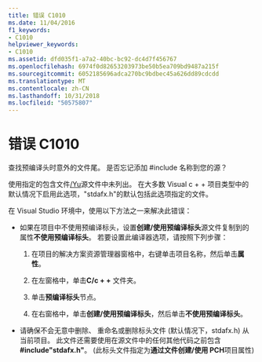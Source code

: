 ```yaml
---
title: 错误 C1010
ms.date: 11/04/2016
f1_keywords:
- C1010
helpviewer_keywords:
- C1010
ms.assetid: dfd035f1-a7a2-40bc-bc92-dc4d7f456767
ms.openlocfilehash: 6974f0d82653203973be50b5ea709bd9487a215f
ms.sourcegitcommit: 6052185696adca270bc9bdbec45a626dd89cdcdd
ms.translationtype: MT
ms.contentlocale: zh-CN
ms.lasthandoff: 10/31/2018
ms.locfileid: "50575807"
---
```

# <a name="fatal-error-c1010"></a>错误 C1010

查找预编译头时意外的文件尾。 是否忘记添加 #include 名称到您的源？

使用指定的包含文件[/Yu](../../build/reference/yu-use-precompiled-header-file.md)源文件中未列出。  在大多数 Visual c + + 项目类型中的默认情况下启用此选项，"stdafx.h"的默认包括此选项指定的文件。

在 Visual Studio 环境中，使用以下方法之一来解决此错误：

- 如果在项目中不使用预编译标头，设置**创建/使用预编译标头**源文件复制到的属性**不使用预编译标头**。 若要设置此编译器选项，请按照下列步骤：

   1. 在项目的解决方案资源管理器窗格中，右键单击项目名称，然后单击**属性**。

   1. 在左窗格中，单击**C/c + +** 文件夹。

   1. 单击**预编译标头**节点。

   1. 在右窗格中，单击**创建/使用预编译标头**，然后单击**不使用预编译标头**。

- 请确保不会无意中删除、 重命名或删除标头文件 (默认情况下，stdafx.h) 从当前项目。 此文件还需要使用在源文件中的任何其他代码之前包含 **#include"stdafx.h"**。 (此标头文件指定为**通过文件创建/使用 PCH**项目属性)